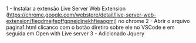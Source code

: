1 - Instalar a extensão Live Server Web Extension (<https://chrome.google.com/webstore/detail/live-server-web-extension/fiegdmejfepffgpnejdinekhfieaogmj>) no chrome
2 - Abrir o arquivo pagina1.html clicanco com o botão diretiro sobre ele no VSCode e em seguida em Open with Live server
3 - Adicionado Jquery
